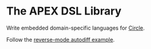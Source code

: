 # The APEX DSL Library

Write embedded domain-specific languages for [Circle](https://www.circle-lang.org).

Follow the [reverse-mode autodiff example](examples/autodiff.md).